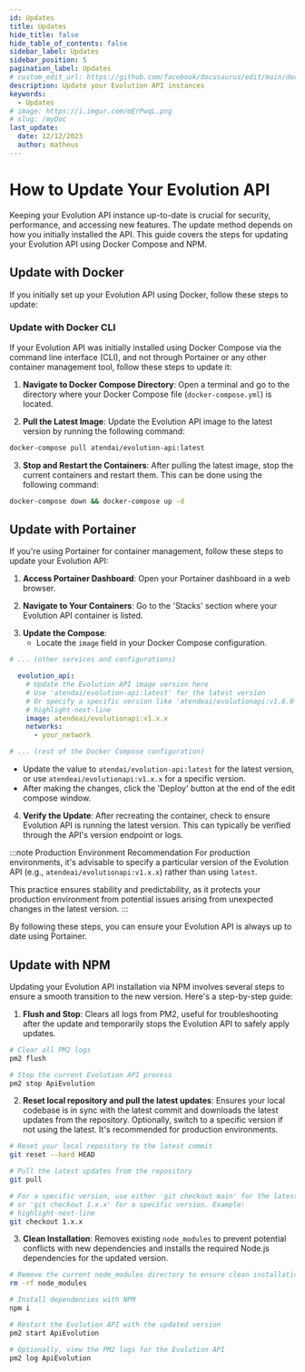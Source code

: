```yaml
---
id: Updates
title: Updates
hide_title: false
hide_table_of_contents: false
sidebar_label: Updates
sidebar_position: 5
pagination_label: Updates
# custom_edit_url: https://github.com/facebook/docusaurus/edit/main/docs/api-doc-markdown.md
description: Update your Evolution API instances
keywords:
  - Updates
# image: https://i.imgur.com/mErPwqL.png
# slug: /myDoc
last_update:
  date: 12/12/2023
  author: matheus
---
```


# How to Update Your Evolution API

Keeping your Evolution API instance up-to-date is crucial for security, performance, and accessing new features. The update method depends on how you initially installed the API. This guide covers the steps for updating your Evolution API using Docker Compose and NPM.

## Update with Docker

If you initially set up your Evolution API using Docker, follow these steps to update:

### Update with Docker CLI

If your Evolution API was initially installed using Docker Compose via the command line interface (CLI), and not through Portainer or any other container management tool, follow these steps to update it:

1. **Navigate to Docker Compose Directory**: Open a terminal and go to the directory where your Docker Compose file (`docker-compose.yml`) is located.

2. **Pull the Latest Image**: Update the Evolution API image to the latest version by running the following command:

```bash title="CLI"
docker-compose pull atendai/evolution-api:latest
```

3. **Stop and Restart the Containers**: After pulling the latest image, stop the current containers and restart them. This can be done using the following command:

```bash title="CLI"
docker-compose down && docker-compose up -d

```

## Update with Portainer

If you're using Portainer for container management, follow these steps to update your Evolution API:

1. **Access Portainer Dashboard**: Open your Portainer dashboard in a web browser.

2. **Navigate to Your Containers**: Go to the 'Stacks' section where your Evolution API container is listed.

<!-- ![Portainer Interface](/public/images/01-portainer.png) -->

3. **Update the Compose**:
   - Locate the `image` field in your Docker Compose configuration.

```yaml title="https://portainer.yourdomain.com/#!/1/docker/stacks/evolution"
# ... (other services and configurations)

  evolution_api:
    # Update the Evolution API image version here
    # Use 'atendai/evolution-api:latest' for the latest version
    # Or specify a specific version like 'atendeai/evolutionapi:v1.6.0'
    # highlight-next-line
    image: atendeai/evolutionapi:v1.x.x
    networks:
      - your_network

# ... (rest of the Docker Compose configuration)
```

   - Update the value to `atendai/evolution-api:latest` for the latest version, or use `atendeai/evolutionapi:v1.x.x` for a specific version.
   - After making the changes, click the 'Deploy' button at the end of the edit compose window.

<!-- ![Portainer Interface](/public/images/02-portainer.png) -->

4. **Verify the Update**: After recreating the container, check to ensure Evolution API is running the latest version. This can typically be verified through the API's version endpoint or logs.

:::note Production Environment Recommendation
For production environments, it's advisable to specify a particular version of the Evolution API (e.g., `atendeai/evolutionapi:v1.x.x`) rather than using `latest`.

This practice ensures stability and predictability, as it protects your production environment from potential issues arising from unexpected changes in the latest version.
:::

By following these steps, you can ensure your Evolution API is always up to date using Portainer.

## Update with NPM

Updating your Evolution API installation via NPM involves several steps to ensure a smooth transition to the new version. Here's a step-by-step guide:

1. **Flush and Stop**: Clears all logs from PM2, useful for troubleshooting after the update and temporarily stops the Evolution API to safely apply updates.

```bash title="CLI"
# Clear all PM2 logs
pm2 flush

# Stop the current Evolution API process
pm2 stop ApiEvolution
```

2. **Reset local repository and pull the latest updates**: Ensures your local codebase is in sync with the latest commit and downloads the latest updates from the repository. Optionally, switch to a specific version if not using the latest. It's recommended for production environments.

```bash title="CLI"
# Reset your local repository to the latest commit
git reset --hard HEAD

# Pull the latest updates from the repository
git pull

# For a specific version, use either 'git checkout main' for the latest, 
# or 'git checkout 1.x.x' for a specific version. Example:
# highlight-next-line
git checkout 1.x.x
```

3. **Clean Installation**: Removes existing `node_modules` to prevent potential conflicts with new dependencies and installs the required Node.js dependencies for the updated version.


```bash title="CLI"
# Remove the current node_modules directory to ensure clean installation
rm -rf node_modules

# Install dependencies with NPM
npm i

# Restart the Evolution API with the updated version
pm2 start ApiEvolution

# Optionally, view the PM2 logs for the Evolution API
pm2 log ApiEvolution
```
